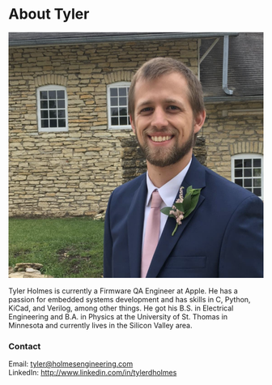 
# About Tyler

![alt text][Tyler Picture]

Tyler Holmes is currently a Firmware QA Engineer at Apple. He has a passion for
embedded systems development and has skills in C, Python, KiCad, and Verilog, among
other things.
He got his B.S. in Electrical Engineering and B.A. in Physics at the
University of St. Thomas in Minnesota and currently lives in the Silicon Valley area.

### Contact

Email: <tyler@holmesengineering.com> <br/>
LinkedIn: <http://www.linkedin.com/in/tylerdholmes>

[Tyler Picture]: https://raw.githubusercontent.com/TDHolmes/tdholmes.github.io/master/_pictures/tyler_courtneywedding.png "Tyler does not have many pictures of himself..."

[linkedin link]: linkedin.com/in/tylerdholmes
